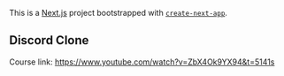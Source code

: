 This is a [Next.js](https://nextjs.org/) project bootstrapped with [`create-next-app`](https://github.com/vercel/next.js/tree/canary/packages/create-next-app).

## Discord Clone

Course link: https://www.youtube.com/watch?v=ZbX4Ok9YX94&t=5141s
